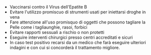 - Vaccinarsi contro il Virus dell'Epatite B
- Evitare l'utilizzo promiscuo di strumenti usati per iniettarsi droghe in vena
- Fare attenzione all'uso promisquo di oggetti che possono tagliare la Pelle come i tagliaunghie, rasoi, forbici
- Evitare rapporti sessuali a rischio o non protetti
- Eseguire interventi chirurgici presso centri accreditati e sicuri
- In caso test positivo recarsi da un medico che farà eseguire ulteriori indagini e con cui si concorderà il trattamento migliore.